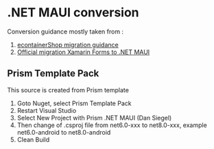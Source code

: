 # .NET MAUI conversion

Conversion guidance mostly taken from :

1. [econtainerShop migration guidance](https://github.com/dotnet-architecture/eshop-mobile-client/blob/main/migration.md)
2. [Official migration Xamarin Forms to .NET MAUI](https://learn.microsoft.com/en-us/dotnet/maui/migration/skiasharp?view=net-maui-8.0)

## Prism Template Pack 
This source is created from Prism template
1. Goto Nuget, select Prism Template Pack
2. Restart Visual Studio
3. Select New Project with Prism .NET MAUI (Dan Siegel)
4. Then change <TargetFramework> of .csproj file from net6.0-xxx to net8.0-xxx, example net6.0-android to net8.0-android
5. Clean Build

